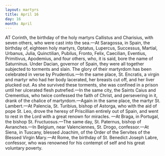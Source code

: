 ```yaml
---
layout: martyrs
title: April 16
day: 16
month: April
---
```

AT Corinth, the birthday of the holy martyrs Callistus and Charisius, with seven others, who were
cast into the sea.&mdash;At Saragossa, in Spain, the birthday of, eighteen holy martyrs, Optatus, Lupercus,
Successus, Martial, Urbanus, Julia, Quinctilian, Pubilus, Fronto, Felix, Caecilian, Eventius, Primitivus,
Apodemius, and four others, who, it is said, bore the
name of Saturninus. Under Dacian, governor of
Spain, they were all together subjected to torments
and slain. The glory of their martyrdom has been
celebrated in verse by Prudentius.&mdash;In the same
place, St. Encratis, a virgin and martyr who had
her body lacerated, her breasts cut off, and her liver
plucked out. As she survived these torments, she
was confined in a prison until her ulcerated flesh
putrefied.&mdash;In the same city, the Saints Caius and
Crementius, who twice confessed the faith of Christ,
and persevering in it, drank of the chalice of martyrdom.&mdash;Again in the same place, the martyr St.
Lambert.&mdash;At Palencia, St. Turibius, bishop of Astorga, who with the aid of pope St. Leo, drove the
heresy of Priscillian entirely out of Spain, and went
to rest in the Lord with a great renown for miracles.
&mdash;At Braga, in Portugal, the bishop St. Fructuosus.&mdash;The same day, St. Paternus, bishop of Avranches.&mdash;In Belgium, near Valenciennes, St. Drogo,
confessor.&mdash;At Siena, in Tuscany, blessed Joachim,
of the Order of the Servites of the Blessed Virgin
Mary.&mdash;At Rome, the birthday of St. Benedict Joseph Labre, confessor, who was renowned for his
contempt of self and his great voluntary poverty.

